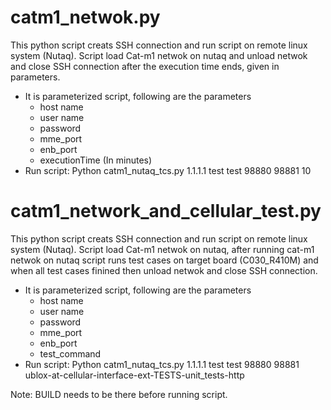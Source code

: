 # catm1_netwok.py
This python script creats SSH connection and run script on remote linux system (Nutaq). Script load Cat-m1 netwok on nutaq and unload netwok and close SSH connection after the execution time ends, given in parameters. 

- It is parameterized script, following are the parameters
	- host name
	- user name
	- password
	- mme_port
	- enb_port
	- executionTime (In minutes)
- Run script: Python catm1_nutaq_tcs.py 1.1.1.1 test test 98880 98881 10


# catm1_network_and_cellular_test.py
This python script creats SSH connection and run script on remote linux system (Nutaq). Script load Cat-m1 netwok on nutaq, after running cat-m1 netwok on nutaq script runs test cases on target board (C030_R410M) and when all test cases finined then unload netwok and close SSH connection.

- It is parameterized script, following are the parameters
	- host name
	- user name
	- password
	- mme_port
	- enb_port
	- test_command 
- Run script: Python catm1_nutaq_tcs.py 1.1.1.1 test test 98880 98881 ublox-at-cellular-interface-ext-TESTS-unit_tests-http

Note: BUILD needs to be there before running script. 
